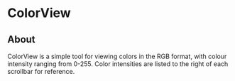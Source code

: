 # ColorView

## About

ColorView is a simple tool for viewing colors in the RGB format, with colour intensity ranging from 0-255. Color intensities are listed to the right of each scrollbar for reference.



